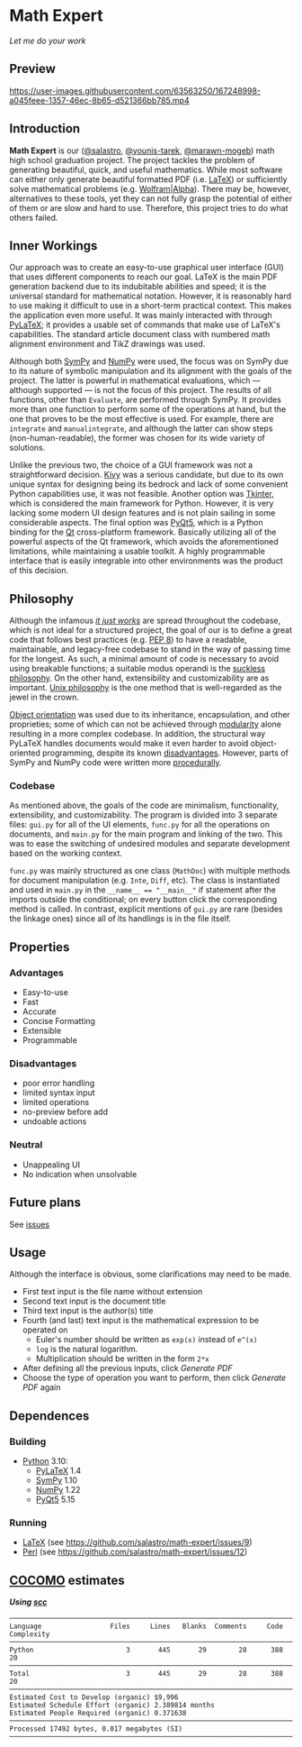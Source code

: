 <!-- vim:set et sw=4 ts=4 tw=72: -->
# Math Expert
*Let me do your work*

## Preview

https://user-images.githubusercontent.com/63563250/167248998-a045feee-1357-46ec-8b65-d521366bb785.mp4

## Introduction

**Math Expert** is our ([@salastro](https://github.com/salastro), [@younis-tarek](https://github.com/younis-tarek),
[@marawn-mogeb](https://github.com/marawan-mogeb)) math high school
graduation project. The project tackles the problem of generating
beautiful, quick, and useful mathematics. While most software can either
only generate beautiful formatted PDF (i.e. [LaTeX](https://www.latex-project.org/))
or sufficiently solve mathematical problems (e.g. [Wolfram|Alpha](https://wolframalpha.com/)).
There may be, however, alternatives to these tools, yet they can not
fully grasp the potential of either of them or are slow and hard to use.
Therefore, this project tries to do what others failed.

## Inner Workings

Our approach was to create an easy-to-use graphical user interface (GUI)
that uses different components to reach our goal. LaTeX is the main PDF
generation backend due to its indubitable abilities and speed; it is the
universal standard for mathematical notation. However, it is reasonably
hard to use making it difficult to use in a short-term practical
context. This makes the application even more useful. It was mainly
interacted with through [PyLaTeX](https://jeltef.github.io/PyLaTeX/); it
provides a usable set of commands that make use of LaTeX's capabilities.
The standard article document class with numbered math alignment
environment and TikZ drawings was used.

Although both [SymPy](https://www.sympy.org/) and [NumPy](https://numpy.org/)
were used, the focus was on SymPy due to its nature of symbolic
manipulation and its alignment with the goals of the project. The latter
is powerful in mathematical evaluations, which — although supported — is
not the focus of this project. The results of all functions, other than
`Evaluate`, are performed through SymPy. It provides more than one
function to perform some of the operations at hand, but the one that
proves to be the most effective is used. For example, there are
`integrate` and `manualintegrate`, and although the latter can show
steps (non-human-readable), the former was chosen for its wide variety
of solutions.

Unlike the previous two, the choice of a GUI framework was not a
straightforward decision. [Kivy](https://kivy.org/) was a serious
candidate, but due to its own unique syntax for designing being its
bedrock and lack of some convenient Python capabilities use, it was not
feasible. Another option was [Tkinter](https://docs.python.org/3/library/tkinter.html),
which is considered the main framework for Python. However, it is very
lacking some modern UI design features and is not plain sailing in
some considerable aspects. The final option was [PyQt5](https://www.riverbankcomputing.com/software/pyqt/),
which is a Python binding for the [Qt](https://www.qt.io/)
cross-platform framework. Basically utilizing all of the powerful
aspects of the Qt framework, which avoids the aforementioned
limitations, while maintaining a usable toolkit. A highly programmable
interface that is easily integrable into other environments was the
product of this decision.

## Philosophy

Although the infamous *[it just works](https://www.zdnet.com/article/apple-seems-to-have-forgotten-about-the-whole-it-just-works-thing/)*
are spread throughout the codebase, which is not ideal for a structured
project, the goal of our is to define a great code that follows best
practices (e.g. [PEP 8](https://peps.python.org/pep-0008/)) to have a
readable, maintainable, and legacy-free codebase to stand in the way of
passing time for the longest. As such, a minimal amount of code is
necessary to avoid using breakable functions; a suitable modus operandi
is the [suckless philosophy](https://suckless.org/philosophy/). On the
other hand, extensibility and customizability are as important.
[Unix philosophy](https://en.wikipedia.org/wiki/Unix_philosophy) is the
one method that is well-regarded as the jewel in the crown.

[Object orientation](https://en.wikipedia.org/wiki/Object-oriented_programming)
was used due to its inheritance, encapsulation, and other proprieties;
some of which can not be achieved through
[modularity](https://en.wikipedia.org/wiki/Modular_programming) alone
resulting in a more complex codebase. In addition, the structural way
PyLaTeX handles documents would make it even harder to avoid
object-oriented programming, despite its known
[disadvantages](https://www.youtube.com/watch?v=QM1iUe6IofM). However,
parts of SymPy and NumPy code were written more
[procedurally](https://en.wikipedia.org/wiki/Procedural_programming).


### Codebase

As mentioned above, the goals of the code are minimalism, functionality,
extensibility, and customizability. The program is divided into 3
separate files: `gui.py` for all of the UI elements, `func.py` for all
the operations on documents, and `main.py` for the main program and
linking of the two. This was to ease the switching of undesired modules
and separate development based on the working context.

`func.py` was mainly structured as one class (`MathDoc`) with multiple methods for
document manipulation (e.g. `Inte`, `Diff`, etc). The class is
instantiated and used in `main.py` in the `__name__ == "__main__"` if
statement after the imports outside the conditional; on every button
click the corresponding method is called. In contrast, explicit mentions
of `gui.py` are rare (besides the linkage ones) since all of its
handlings is in the file itself.

<!--
It follows the *just works* philosophy and focuses on getting stuff
done. The code base is so bad that we could be paid not to work on it.
There is no clear structure followed. Sometimes you fill find patterns
that is clear crystal, yet they are avoided to make a worse codebase. We
do not believe in: OO, Functional, Array, Prototype, Procedural,
Declarative, or any other programming paradigm known to human kind. Only
aliens will understand the paradigms of this code.
-->

## Properties

### Advantages
* Easy-to-use
* Fast
* Accurate
* Concise Formatting
* Extensible
* Programmable

### Disadvantages
* poor error handling
* limited syntax input
* limited operations
* no-preview before add
* undoable actions

### Neutral
* Unappealing UI
* No indication when unsolvable

## Future plans
See [issues](https://github.com/salastro/math-expert/issues)

## Usage

Although the interface is obvious, some clarifications may need to be
made.
* First text input is the file name without extension
* Second text input is the document title
* Third text input is the author(s) title
* Fourth (and last) text input is the mathematical expression to be
  operated on
    * Euler's number should be written as `exp(x)` instead of `e^(x)`
    * `log` is the natural logarithm.
    * Multiplication should be written in the form `2*x`
* After defining all the previous inputs, click *Generate PDF*
* Choose the type of operation you want to perform, then click *Generate
  PDF* again

## Dependences
### Building
* [Python](https://www.python.org/) 3.10:
    * [PyLaTeX](https://jeltef.github.io/PyLaTeX/) 1.4
    * [SymPy](https://www.sympy.org/) 1.10
    * [NumPy](https://numpy.org/) 1.22
    * [PyQt5](https://www.riverbankcomputing.com/software/pyqt/) 5.15
### Running
* [LaTeX](https://www.latex-project.org/) (see https://github.com/salastro/math-expert/issues/9)
* [Perl](https://www.perl.org/) (see https://github.com/salastro/math-expert/issues/12)

## [COCOMO](https://en.wikipedia.org/wiki/COCOMO) estimates
***Using [scc](https://github.com/boyter/scc)***
```
───────────────────────────────────────────────────────────────────────────────
Language                 Files     Lines   Blanks  Comments     Code Complexity
───────────────────────────────────────────────────────────────────────────────
Python                       3       445       29        28      388         20
───────────────────────────────────────────────────────────────────────────────
Total                        3       445       29        28      388         20
───────────────────────────────────────────────────────────────────────────────
Estimated Cost to Develop (organic) $9,996
Estimated Schedule Effort (organic) 2.389814 months
Estimated People Required (organic) 0.371638
───────────────────────────────────────────────────────────────────────────────
Processed 17492 bytes, 0.017 megabytes (SI)
───────────────────────────────────────────────────────────────────────────────
```
